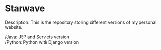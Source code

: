 Starwave
=====================

Description: This is the repository storing different versions of my personal website.

/Java: JSP and Servlets version <br />
/Python: Python with Django version <br />

